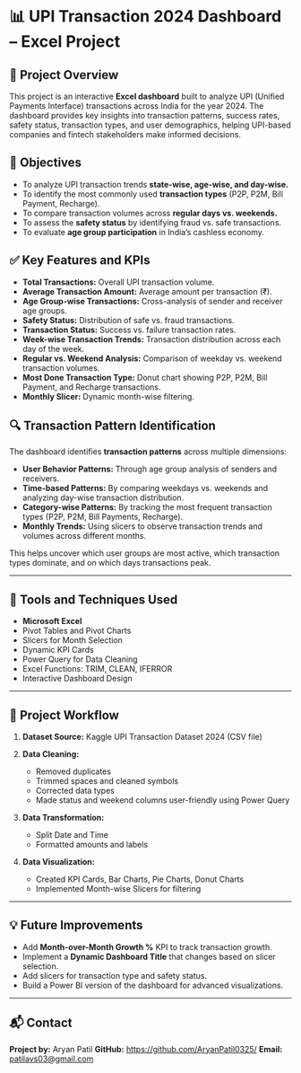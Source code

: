 # 📊 UPI Transaction 2024 Dashboard – Excel Project

## 📂 Project Overview

This project is an interactive **Excel dashboard** built to analyze UPI (Unified Payments Interface) transactions across India for the year 2024. The dashboard provides key insights into transaction patterns, success rates, safety status, transaction types, and user demographics, helping UPI-based companies and fintech stakeholders make informed decisions.

## 🎯 Objectives

* To analyze UPI transaction trends **state-wise, age-wise, and day-wise.**
* To identify the most commonly used **transaction types** (P2P, P2M, Bill Payment, Recharge).
* To compare transaction volumes across **regular days vs. weekends.**
* To assess the **safety status** by identifying fraud vs. safe transactions.
* To evaluate **age group participation** in India’s cashless economy.


## ✅ Key Features and KPIs

* **Total Transactions:** Overall UPI transaction volume.
* **Average Transaction Amount:** Average amount per transaction (₹).
* **Age Group-wise Transactions:** Cross-analysis of sender and receiver age groups.
* **Safety Status:** Distribution of safe vs. fraud transactions.
* **Transaction Status:** Success vs. failure transaction rates.
* **Week-wise Transaction Trends:** Transaction distribution across each day of the week.
* **Regular vs. Weekend Analysis:** Comparison of weekday vs. weekend transaction volumes.
* **Most Done Transaction Type:** Donut chart showing P2P, P2M, Bill Payment, and Recharge transactions.
* **Monthly Slicer:** Dynamic month-wise filtering.

## 🔍 Transaction Pattern Identification

The dashboard identifies **transaction patterns** across multiple dimensions:

* **User Behavior Patterns:**
  Through age group analysis of senders and receivers.
* **Time-based Patterns:**
  By comparing weekdays vs. weekends and analyzing day-wise transaction distribution.
* **Category-wise Patterns:**
  By tracking the most frequent transaction types (P2P, P2M, Bill Payments, Recharge).
* **Monthly Trends:**
  Using slicers to observe transaction trends and volumes across different months.

This helps uncover which user groups are most active, which transaction types dominate, and on which days transactions peak.

---

## 🔧 Tools and Techniques Used

* **Microsoft Excel**
* Pivot Tables and Pivot Charts
* Slicers for Month Selection
* Dynamic KPI Cards
* Power Query for Data Cleaning
* Excel Functions: TRIM, CLEAN, IFERROR
* Interactive Dashboard Design

---

## 🚀 Project Workflow

1. **Dataset Source:** Kaggle UPI Transaction Dataset 2024 (CSV file)
2. **Data Cleaning:**

   * Removed duplicates
   * Trimmed spaces and cleaned symbols
   * Corrected data types
   * Made status and weekend columns user-friendly using Power Query
3. **Data Transformation:**

   * Split Date and Time
   * Formatted amounts and labels
4. **Data Visualization:**

   * Created KPI Cards, Bar Charts, Pie Charts, Donut Charts
   * Implemented Month-wise Slicers for filtering

---

## 💡 Future Improvements

* Add **Month-over-Month Growth %** KPI to track transaction growth.
* Implement a **Dynamic Dashboard Title** that changes based on slicer selection.
* Add slicers for transaction type and safety status.
* Build a Power BI version of the dashboard for advanced visualizations.

---

## 📬 Contact

**Project by:** Aryan Patil
**GitHub:** https://github.com/AryanPatil0325/
**Email:** patilavs03@gmail.com
